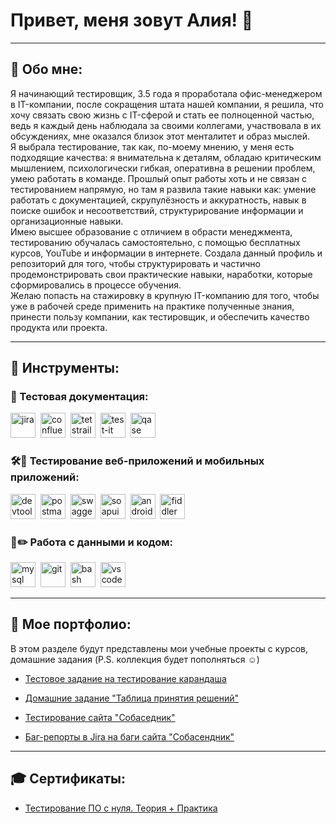 # Привет, меня зовут Алия! 👋

---

## 🙋 Обо мне:

Я начинающий тестировщик, 3.5 года я проработала офис-менеджером в IT-компании, после сокращения штата нашей компании, я решила, что хочу связать свою жизнь с IT-сферой и стать ее полноценной частью, ведь я каждый день наблюдала за своими коллегами, участвовала в их обсуждениях, мне оказался близок этот менталитет и образ мыслей.<br>
Я выбрала тестирование, так как, по-моему мнению, у меня есть подходящие качества: я внимательна к деталям, обладаю критическим мышлением, психологически гибкая, оперативна в решении проблем, умею работать в команде.
Прошлый опыт работы хоть и не связан с тестированием напрямую, но там я развила такие навыки как: умение работать с документацией, скрупулёзность и аккуратность, навык в поиске ошибок и несоответствий, структурирование информации и организационные навыки.<br>
Имею высшее образование с отличием в обрасти менеджмента, тестированию обучалась самостоятельно, с помощью бесплатных курсов, YouTube и информации в интернете.
Создала данный профиль и репозиторий для того, чтобы структурировать и частично продемонстрировать свои практические навыки, наработки, которые сформировались в процессе обучения.<br>
Желаю попасть на стажировку в крупную IT-компанию для того, чтобы уже в рабочей среде применить на практике полученные знания, принести пользу компании, как тестировщик, и обеспечить качество продукта или проекта.

---

## 🔧 Инструменты:

### 📁 Тестовая документация:

<div>
  <img src="https://cdn.jsdelivr.net/gh/devicons/devicon/icons/jira/jira-original.svg" title="jira" alt="jira" width="40" height="40"/>&nbsp
  <img src="https://img.icons8.com/?size=512&id=gYRR6rys6REq&format=png" title="confluence" alt="confluence" width="40" height="40"/>&nbsp
  <img src="https://codahosted.io/packs/21236/unversioned/assets/LOGO/ba1091c59bab89cd2fd0f289622731fe16113d7b00905abe64759c313a4b73b76c1b0426076ed76cb74752234c734131df46992d5b8b48fc13e264240e4f7119f736cfeb64df36ded54b5cbf6198b9cadedf18dd0cac5c7dbcd16e6336c29363cd1292ba" title="testrail" alt="tetstrail" width="40" height="40"/>&nbsp
  <img src="https://docs.testit.software/images/testit_logo_icon_blue.png" title="test-it" alt="test-it" width="40" height="40"/>&nbsp
  <img src="https://luna1.co/eb0187.png" title="qase" alt="qase" width="40" height="40"/>&nbsp
</div>

### 🛠📱 Тестирование веб-приложений и мобильных приложений:

<div>
  <img src="https://d33wubrfki0l68.cloudfront.net/38b5c953a4667366685d55db55d057c86db1fc54/a0fdc/static/acae6b24d940347661ca901ea07f47c1/chrome-dev-logo-icon.png" title="devtools" alt="devtools" width="40" height="40"/>&nbsp
  <img src="https://cdn.worldvectorlogo.com/logos/postman.svg" title="postman" alt="postman" width="40" height="40"/>&nbsp
  <img src="https://blog.skillfactory.ru/wp-content/uploads/2023/02/1_ihb6hdmaw48vjtbsjyhbzg-1830140.png" title="swagger" alt="swagger" width="40" height="40"/>&nbsp
  <img src="https://static0.smartbear.co/smartbearbrand/media/images/home/soapui-icon.svg" title="soapui" alt="soapui" width="40" height="40"/>&nbsp
  <img src="https://cdn.jsdelivr.net/gh/devicons/devicon/icons/androidstudio/androidstudio-original.svg" title="android-studio" alt="android-studio" width="40" height="40"/>&nbsp
  <img src="https://www.megaleechers.com/storage/Fiddler-Everywhere-Icon.png" title="fiddler" alt="fiddler" width="40" height="40"/>&nbsp
</div>

### 💾✏️ Работа с данными и кодом:

<div>
  <img src="https://cdn.jsdelivr.net/gh/devicons/devicon/icons/mysql/mysql-original.svg" title="mysql" alt="mysql" width="40" height="40"/>&nbsp
  <img src="https://cdn.jsdelivr.net/gh/devicons/devicon/icons/git/git-original.svg" title="git" alt="git" width="40" height="40"/>&nbsp
  <img src="https://upload.wikimedia.org/wikipedia/commons/thumb/4/4b/Bash_Logo_Colored.svg/1024px-Bash_Logo_Colored.svg.png?20180723054350" title="bash" alt="bash" width="40" height="40"/>&nbsp
  <img src="https://cdn.jsdelivr.net/gh/devicons/devicon/icons/vscode/vscode-original.svg" title="vscode" alt="vscode" width="40" height="40"/>&nbsp
</div>

---

## 📕 Мое портфолио:

В этом разделе будут представлены мои учебные проекты с курсов, домашние задания (P.S. коллекция будет пополняться ☺️)

- [Тестовое задание на тестирование карандаша](https://docs.google.com/spreadsheets/d/1jAtqHyOukMVgfb0uxT492VwO7QlkLWRNEyOnI2-BN1Y/edit?usp=sharing)

- [Домашние задание "Таблица принятия решений"](https://docs.google.com/spreadsheets/d/1CZn1vhMitGMv_AAkzgmospBtpobeQPQ8SnWeiRDX1Uk/edit?usp=sharing)

- [Тестирование сайта "Собаседник"](https://docs.google.com/spreadsheets/d/1AU8nQadtpwr5EURUa9UqbTIooOcKJ1ov4d2Er9nOLqE/edit?usp=sharing)

- [Баг-репорты в Jira на баги сайта "Собасендник"](https://fahrullinaai.atlassian.net/jira/software/projects/TEST/boards/1?atlOrigin=eyJpIjoiZTgyZDA3MGYzYjM3NDc2ZmFhNzk3NzE2ZTZiOTg0YzciLCJwIjoiaiJ9)

---

## 🎓 Сертификаты:

- [Тестирование ПО с нуля. Теория + Практика](https://stepik.org/cert/2940108)
